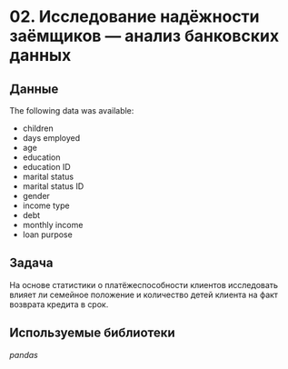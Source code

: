 # 02. Исследование надёжности заёмщиков — анализ банковских данных


## Данные

The following data was available:

* children
* days employed
* age
* education
* education ID
* marital status
* marital status ID
* gender
* income type
* debt
* monthly income
* loan purpose

## Задача

На основе статистики о платёжеспособности клиентов исследовать влияет ли семейное положение и количество детей клиента на факт возврата кредита в срок.

## Используемые библиотеки
*pandas*
